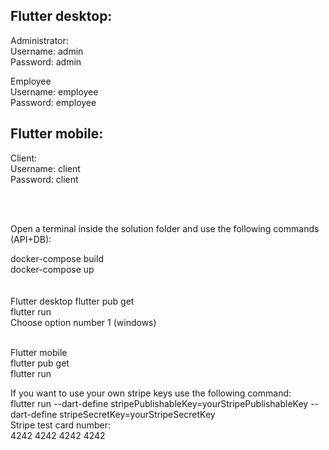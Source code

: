 Flutter desktop:
----------
Administrator: <br />
Username: admin <br />
Password: admin <br />

Employee <br />
Username: employee <br />
Password: employee <br />

Flutter mobile:
-----------
Client: <br />
Username: client <br />
Password: client <br /> 


<br /> <br />

Open a terminal inside the solution folder and use the following commands (API+DB): <br />

docker-compose build <br /> docker-compose up <br />
<br /><br />
Flutter desktop
flutter pub get <br /> flutter run <br />Choose option number 1 (windows) <br /><br />

Flutter mobile <br />
flutter pub get <br /> flutter run <br />

If you want to use your own stripe keys use the following command: <br />
flutter run --dart-define stripePublishableKey=yourStripePublishableKey --dart-define stripeSecretKey=yourStripeSecretKey
<br />
Stripe test card number: <br />
4242 4242 4242 4242

